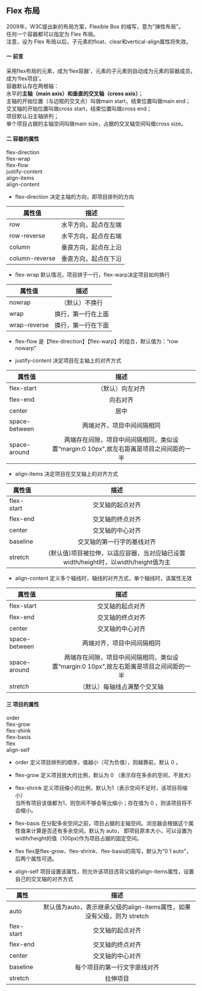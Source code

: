 ## Flex 布局
2009年，W3C提出新的布局方案，Flexible Box 的缩写，意为"弹性布局"。<br>
任何一个容器都可以指定为 Flex 布局。<br>
注意，设为 Flex 布局以后，子元素的float、clear和vertical-align属性将失效。
#### 一 前言
采用flex布局的元素，成为‘flex容器’，元素的子元素则自动成为元素的容器成员，成为‘flex项目’。<br>
容器默认存在两根轴：<br>
水平的**主轴（main axis）**和垂直的**交叉轴（cross axis）**；<br>
主轴的开始位置（与边框的交叉点）叫做main start，结束位置叫做main end；<br>
交叉轴的开始位置叫做cross start，结束位置叫做cross end；<br> 
项目默认沿主轴排列；<br>
单个项目占据的主轴空间叫做main size，占据的交叉轴空间叫做cross size。
#### 二 容器的属性
flex-direction<br>
flex-wrap<br>
flex-flow<br>
justify-content<br>
align-items<br>
align-content<br>

- flex-direction
决定主轴的方向，即项目排列的方向

属性值|描述
--|:--:
row |水平方向，起点在左端
row-reverse |水平方向，起点在右端
column |垂直方向，起点在上沿
column-reverse|垂直方向，起点在下沿

- flex-wrap
默认情况，项目排于一行，flex-warp决定项目如何换行

属性值|描述
--|:--:
nowrap |（默认）不换行
wrap |换行，第一行在上面
wrap-reverse|换行，第一行在下面

- flex-flow
是【flex-direction】【flex-warp】的组合，默认值为：“row nowarp”

- justify-content
决定项目在主轴上的对齐方式

属性值|描述
--|:--:
flex-start |（默认）向左对齐
flex-end |向右对齐
center| 居中 
space-between|两端对齐，项目中间间隔相同
space-around|两端存在间隙，项目中间间隔相同，类似设置“margin:0 10px",故左右距离是项目之间间距的一半

- align-items
决定项目在交叉轴上的对齐方式

属性值|描述
--|:--:
flex-start |交叉轴的起点对齐
flex-end|交叉轴的终点对齐
center|交叉轴的中心对齐
baseline|交叉轴的第一行字的基线对齐
stretch|(默认值)项目被拉伸，以适应容器，当对应轴已设置width/height时，以width/height值为主

- align-content
定义多个轴线时，轴线的对齐方式，单个轴线时，该属性无效

属性值|描述
--|:--:
flex-start |交叉轴的起点对齐
flex-end|交叉轴的终点对齐
center|交叉轴的中心对齐
space-between|两端对齐，项目中间间隔相同
space-around|两端存在间隙，项目中间间隔相同，类似设置“margin:0 10px",故左右距离是项目之间间距的一半
stretch|（默认）每轴线占满整个交叉轴

#### 三 项目的属性
order<br>
flex-grow<br>
flex-shink<br>
flex-basis<br>
flex<br>
align-self<br>

- order
定义项目排列的顺序，值越小（可为负值），则越靠前，默认 0 。

- flex-grow 
定义项目放大的比例，默认为 0 （表示存在多余的空间，不放大）

- flex-shrink
定义项目缩小的比例，默认为1（表示空间不足时，该项目将缩小）<br>
当所有项目该值都为1，则空间不够会等比缩小；存在值为 0 ，则该项目将不会缩小。

- flex-basis
在分配多余空间之前，项目占据的主轴空间。浏览器会根据这个属性值来计算是否还有多余空间。默认为 auto， 即项目原本大小，可以设置为width/height的值（100px)作为项目占据的固定空间。

- flex
flex是flex-grow、flex-shrink、flex-basis的简写，默认为“0 1 auto"，后两个属性可选。

- align-self
项目设置该属性，则允许该项目违背父级的align-items属性，设置自己的交叉轴的对齐方式

属性|描述
--|:--:
auto|默认值为auto，表示继承父级的align-items属性，如果没有父级，则为 stretch
flex-start|交叉轴的起点对齐
flex-end|交叉轴的终点对齐
center|交叉轴的中心对齐
baseline|每个项目的第一行文字底线对齐
stretch|拉伸项目

